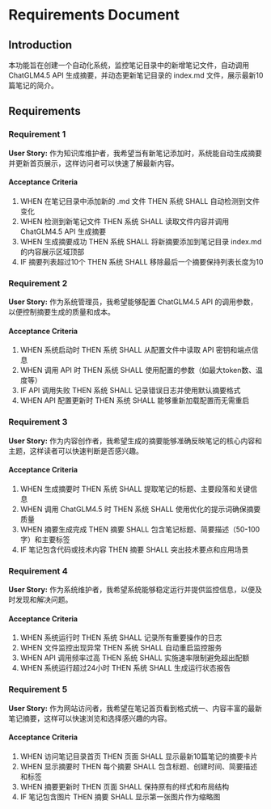 # Requirements Document

## Introduction

本功能旨在创建一个自动化系统，监控笔记目录中的新增笔记文件，自动调用 ChatGLM4.5 API 生成摘要，并动态更新笔记目录的 index.md 文件，展示最新10篇笔记的简介。

## Requirements

### Requirement 1

**User Story:** 作为知识库维护者，我希望当有新笔记添加时，系统能自动生成摘要并更新首页展示，这样访问者可以快速了解最新内容。

#### Acceptance Criteria

1. WHEN 在笔记目录中添加新的 .md 文件 THEN 系统 SHALL 自动检测到文件变化
2. WHEN 检测到新笔记文件 THEN 系统 SHALL 读取文件内容并调用 ChatGLM4.5 API 生成摘要
3. WHEN 生成摘要成功 THEN 系统 SHALL 将新摘要添加到笔记目录 index.md 的内容展示区域顶部
4. IF 摘要列表超过10个 THEN 系统 SHALL 移除最后一个摘要保持列表长度为10

### Requirement 2

**User Story:** 作为系统管理员，我希望能够配置 ChatGLM4.5 API 的调用参数，以便控制摘要生成的质量和成本。

#### Acceptance Criteria

1. WHEN 系统启动时 THEN 系统 SHALL 从配置文件中读取 API 密钥和端点信息
2. WHEN 调用 API 时 THEN 系统 SHALL 使用配置的参数（如最大token数、温度等）
3. IF API 调用失败 THEN 系统 SHALL 记录错误日志并使用默认摘要格式
4. WHEN API 配置更新时 THEN 系统 SHALL 能够重新加载配置而无需重启

### Requirement 3

**User Story:** 作为内容创作者，我希望生成的摘要能够准确反映笔记的核心内容和主题，这样读者可以快速判断是否感兴趣。

#### Acceptance Criteria

1. WHEN 生成摘要时 THEN 系统 SHALL 提取笔记的标题、主要段落和关键信息
2. WHEN 调用 ChatGLM4.5 时 THEN 系统 SHALL 使用优化的提示词确保摘要质量
3. WHEN 摘要生成完成 THEN 摘要 SHALL 包含笔记标题、简要描述（50-100字）和主要标签
4. IF 笔记包含代码或技术内容 THEN 摘要 SHALL 突出技术要点和应用场景

### Requirement 4

**User Story:** 作为系统维护者，我希望系统能够稳定运行并提供监控信息，以便及时发现和解决问题。

#### Acceptance Criteria

1. WHEN 系统运行时 THEN 系统 SHALL 记录所有重要操作的日志
2. WHEN 文件监控出现异常 THEN 系统 SHALL 自动重启监控服务
3. WHEN API 调用频率过高 THEN 系统 SHALL 实施速率限制避免超出配额
4. WHEN 系统运行超过24小时 THEN 系统 SHALL 生成运行状态报告

### Requirement 5

**User Story:** 作为网站访问者，我希望在笔记首页看到格式统一、内容丰富的最新笔记摘要，这样可以快速浏览和选择感兴趣的内容。

#### Acceptance Criteria

1. WHEN 访问笔记目录首页 THEN 页面 SHALL 显示最新10篇笔记的摘要卡片
2. WHEN 显示摘要时 THEN 每个摘要 SHALL 包含标题、创建时间、简要描述和标签
3. WHEN 摘要更新时 THEN 页面 SHALL 保持原有的样式和布局结构
4. IF 笔记包含图片 THEN 摘要 SHALL 显示第一张图片作为缩略图